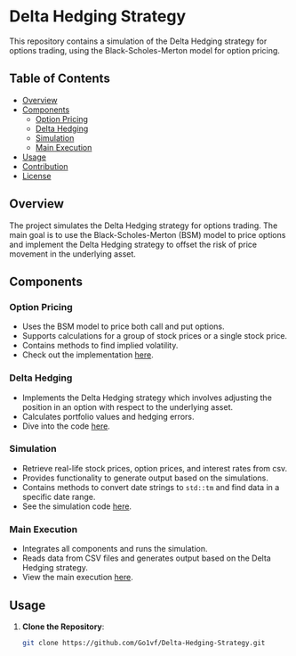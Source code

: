 # Delta Hedging Strategy

This repository contains a simulation of the Delta Hedging strategy for options trading, using the Black-Scholes-Merton model for option pricing.

## Table of Contents

- [Overview](#overview)
- [Components](#components)
  - [Option Pricing](#option-pricing)
  - [Delta Hedging](#delta-hedging)
  - [Simulation](#simulation)
  - [Main Execution](#main-execution)
- [Usage](#usage)
- [Contribution](#contribution)
- [License](#license)

## Overview

The project simulates the Delta Hedging strategy for options trading. The main goal is to use the Black-Scholes-Merton (BSM) model to price options and implement the Delta Hedging strategy to offset the risk of price movement in the underlying asset.

## Components

### Option Pricing

- Uses the BSM model to price both call and put options.
- Supports calculations for a group of stock prices or a single stock price.
- Contains methods to find implied volatility.
- Check out the implementation [here](https://github.com/Go1vf/Delta-Hedging-Strategy/blob/main/OptionPrice.cpp).

### Delta Hedging

- Implements the Delta Hedging strategy which involves adjusting the position in an option with respect to the underlying asset.
- Calculates portfolio values and hedging errors.
- Dive into the code [here](https://github.com/Go1vf/Delta-Hedging-Strategy/blob/main/DeltaHedging.cpp).

### Simulation

- Retrieve real-life stock prices, option prices, and interest rates from csv.
- Provides functionality to generate output based on the simulations.
- Contains methods to convert date strings to `std::tm` and find data in a specific date range.
- See the simulation code [here](https://github.com/Go1vf/Delta-Hedging-Strategy/blob/main/Simulation.cpp).

### Main Execution

- Integrates all components and runs the simulation.
- Reads data from CSV files and generates output based on the Delta Hedging strategy.
- View the main execution [here](https://github.com/Go1vf/Delta-Hedging-Strategy/blob/main/main.cpp).

## Usage

1. **Clone the Repository**: 
   ```bash
   git clone https://github.com/Go1vf/Delta-Hedging-Strategy.git
